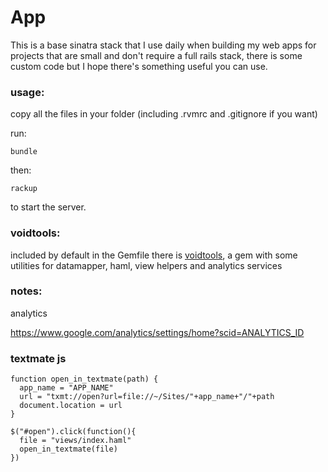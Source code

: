 # App

This is a base sinatra stack that I use daily when building my web apps for projects that are small and don't require a full rails stack, there is some custom code but I hope there's something useful you can use.


### usage:

copy all the files in your folder (including .rvmrc and .gitignore if you want)

run:

    bundle

then:

    rackup

to start the server.


### voidtools:

included by default in the Gemfile there is [voidtools](https://github.com/makevoid/voidtools), a gem with some utilities for datamapper, haml, view helpers and analytics services


### notes: 

analytics

https://www.google.com/analytics/settings/home?scid=ANALYTICS_ID

### textmate js

	function open_in_textmate(path) {
	  app_name = "APP_NAME"
	  url = "txmt://open?url=file://~/Sites/"+app_name+"/"+path
	  document.location = url
	}

	$("#open").click(function(){
	  file = "views/index.haml"
	  open_in_textmate(file)
	})
